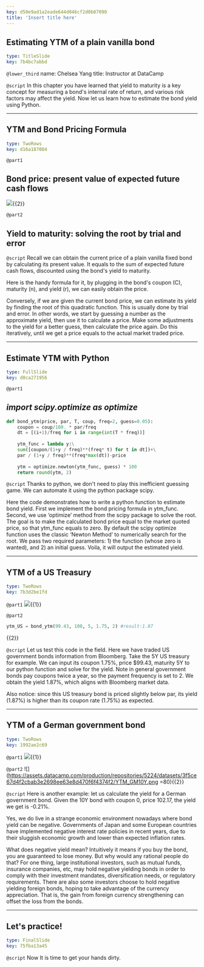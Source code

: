 ```yaml
---
key: d50e9ad1a2eade644d046cf2d0b87090
title: 'Insert title here'
---
```


## Estimating YTM of a plain vanilla bond

```yaml
type: TitleSlide
key: 7b4bc7abbd
```

`@lower_third`
name: Chelsea Yang
title: Instructor at DataCamp

`@script`
In this chapter you have learned that yield to maturity is a key concept for measuring a bond's internal rate of return, and various risk factors may affect the yield. Now let us learn how to estimate the bond yield using Python.

---

## YTM and Bond Pricing Formula

```yaml
type: TwoRows
key: d16a187084
```

`@part1`
## Bond price: present value of expected future cash flows

![](https://assets.datacamp.com/production/repositories/5224/datasets/6a4e1ff013a83e42e8383cabea18b37704e67154/BondPrice_Formula.png){{2}}

`@part2`
## Yield to maturity: solving the root by trial and error

`@script`
Recall we can obtain the current price of a plain vanilla fixed bond by calculating its present value. It equals to the sum of expected future cash flows, discounted using the bond's yield to maturity.
 
Here is the handy formula for it, by plugging in the bond's coupon (C), maturity (n), and yield (r), we can easily obtain the price.
 
Conversely, if we are given the current bond price, we can estimate its yield by finding the root of this quadratic function. This is usually done by trial and error. In other words, we start by guessing a number as the approximate yield, then use it to calculate a price. Make some adjustments to the yield for a better guess, then calculate the price again. Do this iteratively, until we get a price equals to the actual market traded price.

---

## Estimate YTM with Python

```yaml
type: FullSlide
key: d0ca271956
```

`@part1`
## _import scipy.optimize as optimize_

```python
def bond_ytm(price, par, T, coup, freq=2, guess=0.05):
    coupon = coup/100. * par/freq
    dt = [(i+1)/freq for i in range(int(T * freq))]
    
    ytm_func = lambda y:\
    sum([coupon/(1+y / freq)**(freq* t) for t in dt])+\
    par / (1+y / freq)**(freq*max(dt))-price
    
    ytm = optimize.newton(ytm_func, guess) * 100
    return round(ytm, 2)

```

`@script`
Thanks to python, we don't need to play this inefficient guessing game. We can automate it using the python package scipy. 
 
Here the code demonstrates how to write a python function to estimate bond yield. First we implement the bond pricing formula in ytm_func. Second, we use ‘optimize’ method from the scipy package to solve the root. The goal is to make the calculated bond price equal to the market quoted price, so that ytm_func equals to zero. By default the scipy optimize function uses the classic ‘Newton Method’ to numerically search for the root. We pass two required parameters: 1) the function (whose zero is wanted), and 2) an initial guess. Voila, it will output the estimated yield.

---

## YTM of a US Treasury

```yaml
type: TwoRows
key: 7b3d2be1fd
```

`@part1`
![](https://assets.datacamp.com/production/repositories/5224/datasets/f2746e231f1df8bb1279cc80934cb9bcb69928d2/GovBond_US_sm.png){{1}}

`@part2`
```python
ytm_US = bond_ytm(99.43, 100, 5, 1.75, 2) #result:1.87
```
{{2}}

`@script`
Let us test this code in the field. Here we have traded US government bonds information from Bloomberg. Take the 5Y US treasury for example. We can input its coupon 1.75%, price $99.43, maturity 5Y to our python function and solve for the yield. Note in general government bonds pay coupons twice a year, so the payment frequency is set to 2. We obtain the yield 1.87%, which aligns with Bloomberg market data.
 
Also notice: since this US treasury bond is priced slightly below par, its yield (1.87%) is higher than its coupon rate (1.75%) as expected.

---

## YTM of a German government bond

```yaml
type: TwoRows
key: 1992ae2c69
```

`@part1`
![](https://assets.datacamp.com/production/repositories/5224/datasets/bddeeb7ba834550ac5af13a77b584371cd6f73a5/GovBond_Germany_sm.png){{1}}

`@part2`
![](https://assets.datacamp.com/production/repositories/5224/datasets/3f5ce67d4f2cbab3e2698ee63e8d470f6f4374f2/YTM_GM10Y.png =80){{2}}

`@script`
Here is another example: let us calculate the yield for a German government bond. Given the 10Y bond with coupon 0, price 102.17, the yield we get is -0.21%.
 
Yes, we do live in a strange economic environment nowadays where bond yield can be negative. Governments of Japan and some European countries have implemented negative interest rate policies in recent years, due to their sluggish economic growth and lower than expected inflation rates. 
 
What does negative yield mean? Intuitively it means if you buy the bond, you are guaranteed to lose money. But why would any rational people do that? For one thing, large institutional investors, such as mutual funds, insurance companies, etc, may hold negative yielding bonds in order to comply with their investment mandates, diversification needs, or regulatory requirements. There are also some investors choose to hold negative yielding foreign bonds, hoping to take advantage of the currency appreciation. That is, the gain from foreign currency strengthening can offset the loss from the bonds.

---

## Let's practice!

```yaml
type: FinalSlide
key: 75fba13a45
```

`@script`
Now It is time to get your hands dirty.
